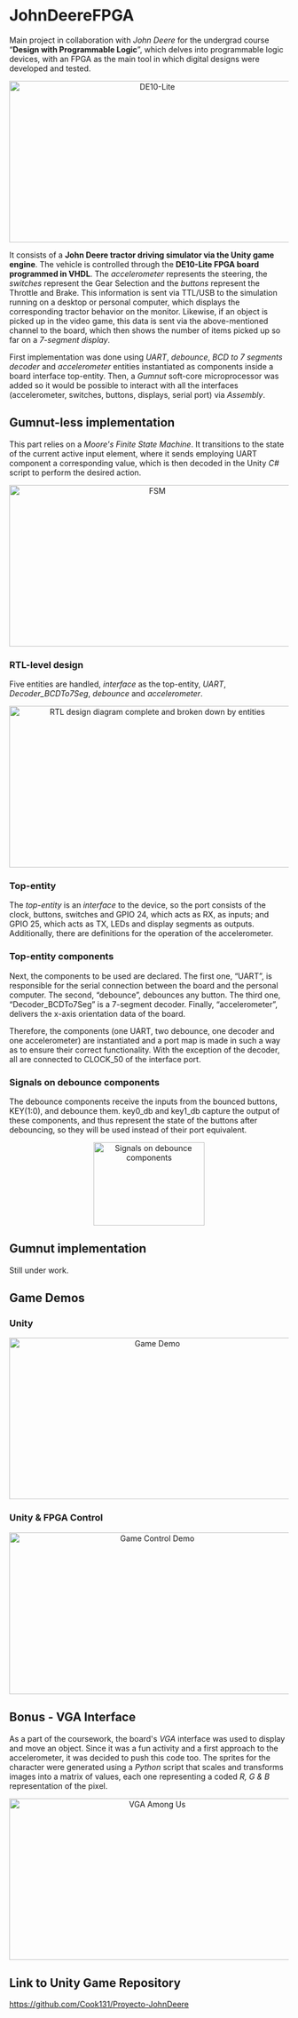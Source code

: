 # JohnDeereFPGA

Main project in collaboration with *John Deere* for the undergrad course “**Design with Programmable Logic**”, which delves into programmable logic devices, with an FPGA as the main tool in which digital designs were developed and tested.

<p align="center">
  <img src="https://github.com/fectec/JohnDeereFPGA/assets/127822858/c16ad87a-b44f-4f33-8b6f-cad34f7cb0b8" alt = "DE10-Lite" width="518" height="291"/>
</p>

It consists of a **John Deere tractor driving simulator via the Unity game engine**. The vehicle is controlled through the **DE10-Lite FPGA board programmed in VHDL**. The *accelerometer* represents the steering, the *switches* represent the Gear Selection and the *buttons* represent the Throttle and Brake. This information is sent via TTL/USB to the simulation running on a desktop or personal computer, which displays the corresponding tractor behavior on the monitor. Likewise, if an object is picked up in the video game, this data is sent via the above-mentioned channel to the board, which then shows the number of items picked up so far on a *7-segment display*.

First implementation was done using *UART*, *debounce*, *BCD to 7 segments decoder* and *accelerometer* entities instantiated as components inside a board interface top-entity. Then, a *Gumnut* soft-core microprocessor was added so it would be possible to interact with all the interfaces (accelerometer, switches, buttons, displays, serial port) via *Assembly*.

## Gumnut-less implementation

This part relies on a *Moore's Finite State Machine*. It transitions to the state of the current active input element, where it sends employing UART component a corresponding value, which is then decoded in the Unity *C#* script to perform the desired action.

<p align="center">
  <img src="https://github.com/fectec/JohnDeereFPGA/assets/127822858/c63962ac-0404-47f9-9ca1-4f194da40d04" alt = "FSM" width="518" height="291"/>
</p>

### RTL-level design

Five entities are handled, *interface* as the top-entity, *UART*, *Decoder_BCDTo7Seg*,
*debounce* and *accelerometer*.

<p align="center">
  <img src="https://github.com/fectec/JohnDeereFPGA/assets/127822858/73233dba-950d-4214-a62d-6b73cb9cb33d" alt = "RTL design diagram complete and broken down by entities" width="518" height="291"/>
</p>

### Top-entity

The *top-entity* is an *interface* to the device, so the port consists of the clock, buttons, switches and GPIO 24, which acts as RX, as inputs; and GPIO 25, which acts as TX, LEDs and display segments as outputs. Additionally, there are definitions for the operation of the accelerometer.

### Top-entity components

Next, the components to be used are declared. The first one, “UART”, is responsible for the serial connection between the board and the personal computer. The second, “debounce”, debounces any button. The third one, “Decoder_BCDTo7Seg” is a 7-segment decoder. Finally, “accelerometer”, delivers the x-axis orientation data of the board.

Therefore, the components (one UART, two debounce, one decoder and one accelerometer) are instantiated and a port map is made in such a way as to ensure their correct functionality. With the exception of the decoder, all are connected to CLOCK_50 of the interface port.

### Signals on debounce components

The debounce components receive the inputs from the bounced buttons, KEY(1:0), and debounce them. key0_db and key1_db capture the output of these components, and thus represent the state of the buttons after debouncing, so they will be used instead of their port equivalent.

<p align="center">
  <img src="https://github.com/fectec/JohnDeereFPGA/assets/127822858/ca0da354-4c27-4e5a-bfae-a99b7f77ead5" alt = "Signals on debounce components" width="200" height="150"/>
</p>

## Gumnut implementation

Still under work.

## Game Demos

### Unity

<p align="center">
  <img src="https://github.com/fectec/JohnDeereFPGA/assets/127822858/4d428feb-667c-4045-84e7-b67829407e78" alt = "Game Demo" width="518" height="291"/>
</p>

### Unity & FPGA Control

<p align="center">
  <img src="https://github.com/fectec/JohnDeereFPGA/assets/127822858/52809685-ae9e-471b-bf5a-7fce4017ce11" alt = "Game Control Demo" width="518" height="291"/>
</p>

## Bonus - VGA Interface

As a part of the coursework, the board's *VGA* interface was used to display and move an object. Since it was a fun activity and a first approach to the accelerometer, it was decided to push this code too. The sprites for the character were generated using a *Python* script that scales and transforms images into a matrix of values, each one representing a coded *R, G & B* representation of the pixel.

<p align="center">
  <img src="https://github.com/fectec/JohnDeereFPGA/assets/127822858/a2bd6ac9-bb7d-48b2-89cb-583ef9889255" alt = "VGA Among Us" width="518" height="291"/>
</p>

## Link to Unity Game Repository

https://github.com/Cook131/Proyecto-JohnDeere
